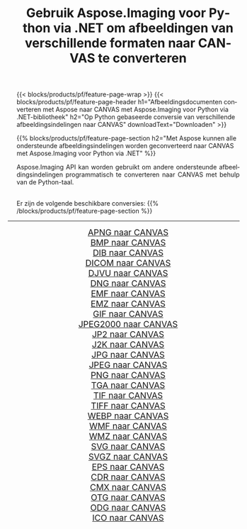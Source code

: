 ﻿---
title: Gebruik Aspose.Imaging voor Python via .NET om afbeeldingen van verschillende formaten naar CANVAS te converteren 
weight: 3920
url: /nl/python-net/conversion/to/canvas/ 
lang: nl
langdirlevel: 2
locales: zh-hans,ja,it,ru,de,es,fr,nl,id,lt,pl,pt,vi,tr,ko,zh-hant,ar,hi,th,sv,cs,uk,he
description: U kunt Aspose.Imaging voor Python gebruiken via de .NET-bibliotheek om van verschillende formaten naar CANVAS te converteren
---

{{< blocks/products/pf/feature-page-wrap >}}
{{< blocks/products/pf/feature-page-header h1="Afbeeldingsdocumenten converteren met Aspose naar CANVAS met Aspose.Imaging voor Python via .NET-bibliotheek" h2="Op Python gebaseerde conversie van verschillende afbeeldingsindelingen naar CANVAS" downloadText="Downloaden" >}}


{{% blocks/products/pf/feature-page-section  h2="Met Aspose kunnen alle ondersteunde afbeeldingsindelingen worden geconverteerd naar CANVAS met Aspose.Imaging voor Python via .NET" %}}
<p align=justify>Aspose.Imaging API kan worden gebruikt om andere ondersteunde afbeeldingsindelingen programmatisch te converteren naar CANVAS met behulp van de Python-taal.</p>
<br/>
Er zijn de volgende beschikbare conversies:
{{% /blocks/products/pf/feature-page-section %}}
<div class="container-fluid productfamilypage bg-gray">
    <div class="convertypes bg-gray agp-content section">
        <div class="container">
		<hr style="margin-left:-20px;"/>
		<div class="row other-converters" style="gap: 10px;font-size: 19px;text-align:center;">
		    <div class='col-md-2 other-converter remove-lp remove-rp'><a href="/imaging/nl/python-net/conversion/apng-to-canvas/" style="padding:15px;">APNG naar CANVAS</a></div>
<div class='col-md-2 other-converter remove-lp remove-rp'><a href="/imaging/nl/python-net/conversion/bmp-to-canvas/" style="padding:15px;">BMP naar CANVAS</a></div>
<div class='col-md-2 other-converter remove-lp remove-rp'><a href="/imaging/nl/python-net/conversion/dib-to-canvas/" style="padding:15px;">DIB naar CANVAS</a></div>
<div class='col-md-2 other-converter remove-lp remove-rp'><a href="/imaging/nl/python-net/conversion/dicom-to-canvas/" style="padding:15px;">DICOM naar CANVAS</a></div>
<div class='col-md-2 other-converter remove-lp remove-rp'><a href="/imaging/nl/python-net/conversion/djvu-to-canvas/" style="padding:15px;">DJVU naar CANVAS</a></div>
<div class='col-md-2 other-converter remove-lp remove-rp'><a href="/imaging/nl/python-net/conversion/dng-to-canvas/" style="padding:15px;">DNG naar CANVAS</a></div>
<div class='col-md-2 other-converter remove-lp remove-rp'><a href="/imaging/nl/python-net/conversion/emf-to-canvas/" style="padding:15px;">EMF naar CANVAS</a></div>
<div class='col-md-2 other-converter remove-lp remove-rp'><a href="/imaging/nl/python-net/conversion/emz-to-canvas/" style="padding:15px;">EMZ naar CANVAS</a></div>
<div class='col-md-2 other-converter remove-lp remove-rp'><a href="/imaging/nl/python-net/conversion/gif-to-canvas/" style="padding:15px;">GIF naar CANVAS</a></div>
<div class='col-md-2 other-converter remove-lp remove-rp'><a href="/imaging/nl/python-net/conversion/jpeg2000-to-canvas/" style="padding:15px;">JPEG2000 naar CANVAS</a></div>
<div class='col-md-2 other-converter remove-lp remove-rp'><a href="/imaging/nl/python-net/conversion/jp2-to-canvas/" style="padding:15px;">JP2 naar CANVAS</a></div>
<div class='col-md-2 other-converter remove-lp remove-rp'><a href="/imaging/nl/python-net/conversion/j2k-to-canvas/" style="padding:15px;">J2K naar CANVAS</a></div>
<div class='col-md-2 other-converter remove-lp remove-rp'><a href="/imaging/nl/python-net/conversion/jpg-to-canvas/" style="padding:15px;">JPG naar CANVAS</a></div>
<div class='col-md-2 other-converter remove-lp remove-rp'><a href="/imaging/nl/python-net/conversion/jpeg-to-canvas/" style="padding:15px;">JPEG naar CANVAS</a></div>
<div class='col-md-2 other-converter remove-lp remove-rp'><a href="/imaging/nl/python-net/conversion/png-to-canvas/" style="padding:15px;">PNG naar CANVAS</a></div>
<div class='col-md-2 other-converter remove-lp remove-rp'><a href="/imaging/nl/python-net/conversion/tga-to-canvas/" style="padding:15px;">TGA naar CANVAS</a></div>
<div class='col-md-2 other-converter remove-lp remove-rp'><a href="/imaging/nl/python-net/conversion/tif-to-canvas/" style="padding:15px;">TIF naar CANVAS</a></div>
<div class='col-md-2 other-converter remove-lp remove-rp'><a href="/imaging/nl/python-net/conversion/tiff-to-canvas/" style="padding:15px;">TIFF naar CANVAS</a></div>
<div class='col-md-2 other-converter remove-lp remove-rp'><a href="/imaging/nl/python-net/conversion/webp-to-canvas/" style="padding:15px;">WEBP naar CANVAS</a></div>
<div class='col-md-2 other-converter remove-lp remove-rp'><a href="/imaging/nl/python-net/conversion/wmf-to-canvas/" style="padding:15px;">WMF naar CANVAS</a></div>
<div class='col-md-2 other-converter remove-lp remove-rp'><a href="/imaging/nl/python-net/conversion/wmz-to-canvas/" style="padding:15px;">WMZ naar CANVAS</a></div>
<div class='col-md-2 other-converter remove-lp remove-rp'><a href="/imaging/nl/python-net/conversion/svg-to-canvas/" style="padding:15px;">SVG naar CANVAS</a></div>
<div class='col-md-2 other-converter remove-lp remove-rp'><a href="/imaging/nl/python-net/conversion/svgz-to-canvas/" style="padding:15px;">SVGZ naar CANVAS</a></div>
<div class='col-md-2 other-converter remove-lp remove-rp'><a href="/imaging/nl/python-net/conversion/eps-to-canvas/" style="padding:15px;">EPS naar CANVAS</a></div>
<div class='col-md-2 other-converter remove-lp remove-rp'><a href="/imaging/nl/python-net/conversion/cdr-to-canvas/" style="padding:15px;">CDR naar CANVAS</a></div>
<div class='col-md-2 other-converter remove-lp remove-rp'><a href="/imaging/nl/python-net/conversion/cmx-to-canvas/" style="padding:15px;">CMX naar CANVAS</a></div>
<div class='col-md-2 other-converter remove-lp remove-rp'><a href="/imaging/nl/python-net/conversion/otg-to-canvas/" style="padding:15px;">OTG naar CANVAS</a></div>
<div class='col-md-2 other-converter remove-lp remove-rp'><a href="/imaging/nl/python-net/conversion/odg-to-canvas/" style="padding:15px;">ODG naar CANVAS</a></div>
<div class='col-md-2 other-converter remove-lp remove-rp'><a href="/imaging/nl/python-net/conversion/ico-to-canvas/" style="padding:15px;">ICO naar CANVAS</a></div>
                </div>
        </div>
    </div>
</div>
<br/>

